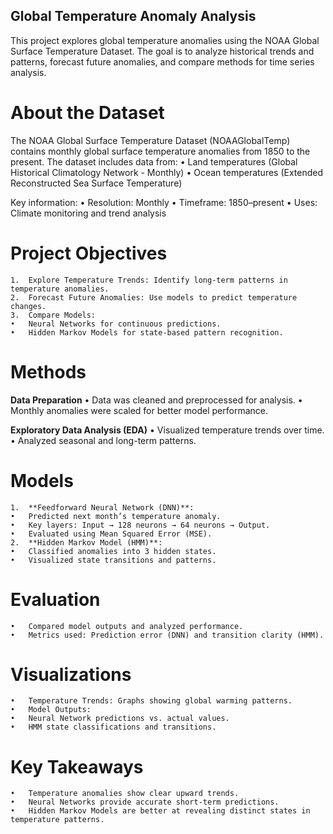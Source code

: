 ## Global Temperature Anomaly Analysis

This project explores global temperature anomalies using the NOAA Global Surface Temperature Dataset. The goal is to analyze historical trends and patterns, forecast future anomalies, and compare methods for time series analysis.

# About the Dataset

The NOAA Global Surface Temperature Dataset (NOAAGlobalTemp) contains monthly global surface temperature anomalies from 1850 to the present. The dataset includes data from:
	•	Land temperatures (Global Historical Climatology Network - Monthly)
	•	Ocean temperatures (Extended Reconstructed Sea Surface Temperature)

Key information:
	•	Resolution: Monthly
	•	Timeframe: 1850–present
	•	Uses: Climate monitoring and trend analysis

# Project Objectives
	1.	Explore Temperature Trends: Identify long-term patterns in temperature anomalies.
	2.	Forecast Future Anomalies: Use models to predict temperature changes.
	3.	Compare Models:
	•	Neural Networks for continuous predictions.
	•	Hidden Markov Models for state-based pattern recognition.

# Methods

**Data Preparation**
	•	Data was cleaned and preprocessed for analysis.
	•	Monthly anomalies were scaled for better model performance.

**Exploratory Data Analysis (EDA)**
	•	Visualized temperature trends over time.
	•	Analyzed seasonal and long-term patterns.

# Models
	1.	**Feedforward Neural Network (DNN)**:
	•	Predicted next month’s temperature anomaly.
	•	Key layers: Input → 128 neurons → 64 neurons → Output.
	•	Evaluated using Mean Squared Error (MSE).
	2.	**Hidden Markov Model (HMM)**:
	•	Classified anomalies into 3 hidden states.
	•	Visualized state transitions and patterns.

# Evaluation
	•	Compared model outputs and analyzed performance.
	•	Metrics used: Prediction error (DNN) and transition clarity (HMM).

# Visualizations
	•	Temperature Trends: Graphs showing global warming patterns.
	•	Model Outputs:
	•	Neural Network predictions vs. actual values.
	•	HMM state classifications and transitions.

# Key Takeaways
	•	Temperature anomalies show clear upward trends.
	•	Neural Networks provide accurate short-term predictions.
	•	Hidden Markov Models are better at revealing distinct states in temperature patterns.

